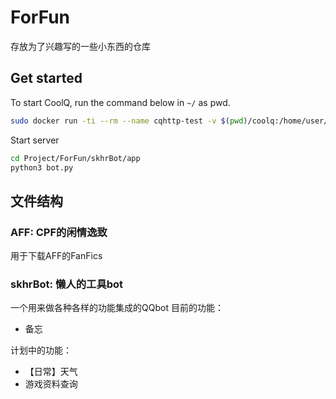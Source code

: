 # ForFun
存放为了兴趣写的一些小东西的仓库

##  Get started

To start CoolQ, run the command below in `~/` as pwd.
```bash
sudo docker run -ti --rm --name cqhttp-test -v $(pwd)/coolq:/home/user/coolq -p 9000:9000 -p 5700:5700 -e COOLQ_ACCOUNT=1987739480 richardchien/cqhttp:latest
```

Start server
```bash
cd Project/ForFun/skhrBot/app
python3 bot.py
```

##  文件结构

### AFF: CPF的闲情逸致

用于下载AFF的FanFics

### skhrBot: 懒人的工具bot

一个用来做各种各样的功能集成的QQbot
目前的功能：
- 备忘

计划中的功能：
- 【日常】天气
- 游戏资料查询
